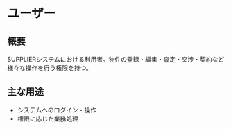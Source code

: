 # ユーザー

## 概要
SUPPLIERシステムにおける利用者。物件の登録・編集・査定・交渉・契約など様々な操作を行う権限を持つ。

## 主な用途
- システムへのログイン・操作
- 権限に応じた業務処理 